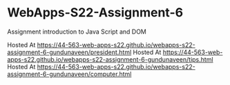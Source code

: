 # WebApps-S22-Assignment-6
Assignment introduction to Java Script and DOM

Hosted At https://44-563-web-apps-s22.github.io/webapps-s22-assignment-6-gundunaveen/president.html
Hosted At https://44-563-web-apps-s22.github.io/webapps-s22-assignment-6-gundunaveen/tips.html
Hosted At https://44-563-web-apps-s22.github.io/webapps-s22-assignment-6-gundunaveen/computer.html
